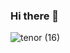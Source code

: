 
### Hi there 👋
![tenor (16)](https://user-images.githubusercontent.com/64483622/127747328-32b204c0-9fc7-422c-99bd-435dfaa4f61a.gif)


<!--
**burcuaslan/burcuaslan** is a ✨ _special_ ✨ repository because its `README.md` (this file) appears on your GitHub profile.
 <div style="text-align:center"><img src="..." /></div>
Here are some ideas to get you started:

- 🔭 I’m currently working on ...
- 🌱 I’m currently learning ...
- 👯 I’m looking to collaborate on ...
- 🤔 I’m looking for help with ...
- 💬 Ask me about ...
- 📫 How to reach me: ...
- 😄 Pronouns: ...
- ⚡ Fun fact: ...
-->
